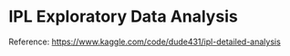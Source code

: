 # IPL Exploratory Data Analysis


Reference: https://www.kaggle.com/code/dude431/ipl-detailed-analysis
